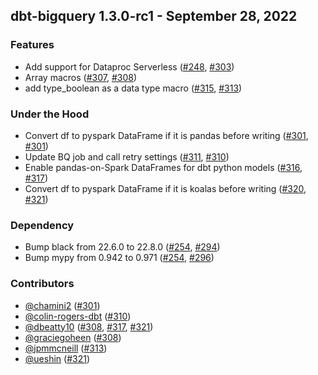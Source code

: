 ## dbt-bigquery 1.3.0-rc1 - September 28, 2022
### Features
- Add support for Dataproc Serverless ([#248](https://github.com/dbt-labs/dbt-bigquery/issues/248), [#303](https://github.com/dbt-labs/dbt-bigquery/pull/303))
- Array macros ([#307](https://github.com/dbt-labs/dbt-bigquery/issues/307), [#308](https://github.com/dbt-labs/dbt-bigquery/pull/308))
- add type_boolean as a data type macro ([#315](https://github.com/dbt-labs/dbt-bigquery/issues/315), [#313](https://github.com/dbt-labs/dbt-bigquery/pull/313))
### Under the Hood
- Convert df to pyspark DataFrame if it is pandas before writing ([#301](https://github.com/dbt-labs/dbt-bigquery/issues/301), [#301](https://github.com/dbt-labs/dbt-bigquery/pull/301))
- Update BQ job and call retry settings ([#311](https://github.com/dbt-labs/dbt-bigquery/issues/311), [#310](https://github.com/dbt-labs/dbt-bigquery/pull/310))
- Enable pandas-on-Spark DataFrames for dbt python models ([#316](https://github.com/dbt-labs/dbt-bigquery/issues/316), [#317](https://github.com/dbt-labs/dbt-bigquery/pull/317))
- Convert df to pyspark DataFrame if it is koalas before writing ([#320](https://github.com/dbt-labs/dbt-bigquery/issues/320), [#321](https://github.com/dbt-labs/dbt-bigquery/pull/321))
### Dependency
- Bump black from 22.6.0 to 22.8.0 ([#254](https://github.com/dbt-labs/dbt-bigquery/issues/254), [#294](https://github.com/dbt-labs/dbt-bigquery/pull/294))
- Bump mypy from 0.942 to 0.971 ([#254](https://github.com/dbt-labs/dbt-bigquery/issues/254), [#296](https://github.com/dbt-labs/dbt-bigquery/pull/296))

### Contributors
- [@chamini2](https://github.com/chamini2) ([#301](https://github.com/dbt-labs/dbt-bigquery/pull/301))
- [@colin-rogers-dbt](https://github.com/colin-rogers-dbt) ([#310](https://github.com/dbt-labs/dbt-bigquery/pull/310))
- [@dbeatty10](https://github.com/dbeatty10) ([#308](https://github.com/dbt-labs/dbt-bigquery/pull/308), [#317](https://github.com/dbt-labs/dbt-bigquery/pull/317), [#321](https://github.com/dbt-labs/dbt-bigquery/pull/321))
- [@graciegoheen](https://github.com/graciegoheen) ([#308](https://github.com/dbt-labs/dbt-bigquery/pull/308))
- [@jpmmcneill](https://github.com/jpmmcneill) ([#313](https://github.com/dbt-labs/dbt-bigquery/pull/313))
- [@ueshin](https://github.com/ueshin) ([#321](https://github.com/dbt-labs/dbt-bigquery/pull/321))
